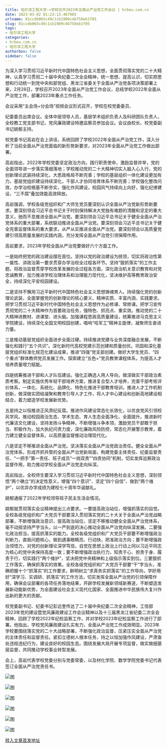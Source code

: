 ```yaml
---
title: 哈尔滨工程大学->学校召开2023年全面从严治党工作会议 | hrbeu.com.cn
date: 2023-03-02 01:23:13.467985
urlname: 01ccdb065c49c1cb1909c4b758eb1f05
slug: 01ccdb065c49c1cb1909c4b758eb1f05
tags: 
- 哈尔滨工程大学
categories:
- hrbeu.com.cn
- 哈尔滨工程大学
authorbox: false
sidebar: false
---
```

为深入学习贯彻习近平新时代中国特色社会主义思想，全面贯彻落实党的二十大精神，认真学习贯彻二十届中央纪委二次全会精神，统一思想、提高认识，切实把思想和行动统一到党中央和部党组、黑龙江省委关于全面从严治党各项决策部署上来，2月28日，学校召开2023年全面从严治党工作会议，总结学校2022年全面从严治党工作，部署2023年重点工作任务。

会议采用“主会场+分会场”视频会议形式召开，学校在校党委委员、
<!--more-->
纪委委员出席会议。全体中层领导人员，基层学术组织负责人及科研团队负责人，全校教工党支部书记，党风廉政建设特邀监察员参加会议。会议由校长、校党委副书记姚郁主持。

校党委书记高岩在会上讲话，系统回顾了学校2022年全面从严治党工作，深入分析了当前全面从严治党面临的新形势新要求，对2023年全面从严治党工作做出部署。

高岩指出，2022年学校党委坚定政治方向，践行职责使命，激励监督并举，党的全面领导进一步落实落细落地；学校推动党的二十大精神切实入脑入心入行，党的创新理论武装持续深化，大思政格局不断完善；学校的基层组织一体化建设更加有力，基层党组织建设持续深化，干部人才协同培育体系不断完善；学校强化整改问效，办学治校根基不断夯实，强化作风建设，校园风气持续向上向好，强化纪律建设，“三不腐”叠加效能高效释放。

高岩强调，学校各级党组织和广大师生党员要深刻认识全面从严治党新形势新要求。要深刻领会习近平总书记关于时刻保持解决大党独有难题的清醒和坚定的重大意义，驰而不息推进全面从严治党。要深刻领会习近平总书记关于健全全面从严治党体系的重大部署，系统联动推进全面从严治党。要深刻领会习近平总书记关于健全完善监督体系的重大要求，从严从实推进全面从严治党。要深刻领会以高质量党建引领高质量发展的实践内涵，充分发挥全面从严治党引领保障作用。

高岩要求，2023年学校全面从严治党要做好六个方面工作。

一是始终把党的政治建设摆在首位。坚持以党的政治建设为统领，切实将政治性第一属性、讲政治第一要求贯穿办学治校全过程各环节。坚持“狠抓落实”的工作主题，将政治监督贯穿学校改革发展的全过程各方面，深化政治机关意识教育和对党忠诚教育，加力推进学校治理体系和治理能力现代化，坚决维护高等教育政治安全，持续深化平安校园建设。

二是坚持不懈用习近平新时代中国特色社会主义思想铸魂育人。持续强化党的创新理论武装，全面掌握党的创新理论的核心要义、精神实质、丰富内涵、实践要求。把学习贯彻习近平新时代中国特色社会主义思想作为必修课、常修课。把学习宣传贯彻党的二十大精神作为首要政治任务，强特色、抓亮点、重实效。推动党的二十大精神进教材、进课堂、进头脑。加强课程思政高质量建设，统筹推进马克思主义学院建设，持续深化全国文明校园创建，唱响“哈军工”精神主旋律，凝聚师生奋进力量。

三是推动基层党组织全面进步全面过硬。持续推进党建与业务深度融合发展，不断强化和践行“五个共识”。深化新时代高校党建示范创建和质量创优。巩固和深化基层党组织标准化规范化建设成果，推进“四强”党支部创建。做好大学生党员、“四个重点”群体教师党员发展工作。探索建立“五色+”党员教育课程体系，为提高人才培养质量增力赋能。

四是统筹推进干部和人才队伍建设。强化正确选人用人导向，做深做实干部政治素质考察。制定实施优秀年轻干部培养方案，推进复合型人才培养，完善干部考核评价体系，一体化、系统化、品牌化、特色化推进干部教育培训，推进人才工作机制创新，做深做实团结凝聚和教育引导人才工作，将人才中心建设和创新高地建设相结合，着力塑造学校发展新优势。

五是持之以恒推进正风肃纪反腐。推进作风建设常态化长效化，以优良党风引领校风学风，推动校园政治生态、学术生态、育人生态全面净化、全面提升。推进新时代廉洁文化建设，坚持发扬斗争精神，不断增强斗争本领，激励党员干部敢于担当、积极作为，加大执纪问责力度，深化廉政风险防控，常态化开展警示教育，着力建立健全监督体系，以高质量监督推动治理现代化。

六是坚定不移推进全面从严治党。坚决落实全面从严治党政治责任。健全全面从严治党体系，形成齐抓共管的全面从严治党新局面，构建党委主体责任、纪委监督责任、“一把手”第一责任、班子成员“一岗双责”“四责协同”机制，切实发挥巡察政治监督作用，助力推动学校全面从严治党走向纵深。

高岩指出，全校师生要深入学习贯彻习近平新时代中国特色社会主义思想，深刻领悟“两个确立”的决定性意义，增强“四个意识”、坚定“四个自信”、做到“两个维护”，以优异办学成绩为建校七十周年华诞献礼。

姚郁通报了2022年学校领导班子民主生活会情况。

姚郁就贯彻落实会议精神提出三点要求。一要提高政治站位，增强抓落实的自觉。全校各级党组织和广大党员干部要深入贯彻落实党的二十大关于全面从严治党战略部署，不断增强政治意识，提高政治站位，坚定不移推动健全全面从严治党体系，毫不动摇坚持严字当头，以一严到底的决心推动全面从严治党向纵深发展。二要强化政治担当，提高抓落实的能力。全校各级党组织和广大党员干部要不断增强政治判断力，直抵问题核心，做到遇事眼睛亮、行动快，把准政治方向；要不断增强政治领悟力，对党的创新理论深学笃信，自觉在思想上政治上行动上同以习近平同志为核心的党中央保持高度一致；要不断增强政治执行力，知责于心、担责于身、履责于行，切实践行“两个维护”，坚决把党中央精神和上级指示落实到位。三要狠抓工作落实，确保抓落实的效果。全校各级党组织和广大党员干部要“干”字当头，准确把握十个“抓落实”的工作要求，鲜明树立“求真务实抓落实”的工作导向，学好用好“深学习、实调研、抓落实”的工作方法，切实发挥全面从严治党的引领保障作用，确保会议部署的各项任务落地结果，开辟学校发展新领域新赛道，不断塑造发展新动能新优势，为全面建设社会主义现代化国家、全面推进中华民族伟大复兴作出新的更大的贡献。

校党委副书记、纪委书记彭远奎传达了二十届中央纪委二次全会精神，工信部2023年党的建设暨党风廉政建设工作会议精神以及十三届黑龙江省纪委二次全会精神，回顾了学校2022年纪检监察工作，并对学校2023年纪检监察工作进行了部署。他指出，学校党风廉政建设扎实有力，全面从严治党工作成效明显。2023年学校要围绕落实党的二十大战略部署，不断强化政治监督，压紧压实全面从严治党的主体责任和监督责任。紧扣立德树人根本任务，持之以恒加强作风建设，严肃查处违规违纪行为，建设良好的校园生态。围绕发展大局开展专项监督，做实做细基层监督，共同推动学校事业转型发展。

会上，高岩代表学校党委分别与党委常委，以及材化学院、数学学院党委书记代表签订全面从严治党责任书。

![图](http://gongxue.cn/__local/9/F1/0A/8F4F1257A300C8F3315573F6541_7E5C3B34_3249F8.png)

![图](http://gongxue.cn/__local/8/B1/73/96B38E1E0D6485BE4AE137B9658_234FB171_37F9D.jpg)

![图](http://gongxue.cn/__local/C/10/E7/8E158719808970A77AF5CED07FB_97BDD1F6_2F3CE.jpg)

![图](http://gongxue.cn/__local/8/75/DD/E8AC4D06827D04B4C2BA601F12A_8AF7715F_3E364.jpg)

![图](http://gongxue.cn/__local/A/FB/D4/A60F596478D49C0BB5A8BDDF260_5D4C265D_32A10.jpg)

![图](http://gongxue.cn/__local/B/33/F8/D88BC96089368FEB32F26396289_04F283C4_51526.jpg)

[转入文章首发地址](http://gongxue.cn/info/1141/74598.htm)